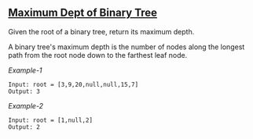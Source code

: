 ## [Maximum Dept of Binary Tree](https://leetcode.com/problems/maximum-depth-of-binary-tree/)

Given the root of a binary tree, return its maximum depth.

A binary tree's maximum depth is the number of nodes along the longest path from the root node down to the farthest leaf node.

*Example-1*
```
Input: root = [3,9,20,null,null,15,7]
Output: 3
```

*Example-2*
```
Input: root = [1,null,2]
Output: 2
```